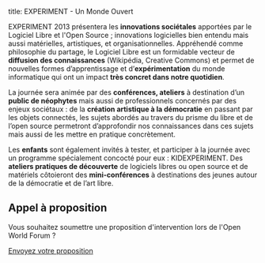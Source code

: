 title: EXPERIMENT - Un Monde Ouvert

EXPERIMENT 2013 présentera les <b>innovations sociétales</b> apportées par le Logiciel Libre et l'Open Source ; innovations logicielles bien entendu mais aussi matérielles, artistiques, et organisationnelles. Appréhendé comme philosophie du partage, le Logiciel Libre est un formidable vecteur de <b>diffusion des connaissances</b> (Wikipédia, Creative Commons) et permet de nouvelles formes d’apprentissage et d’<b>expérimentation</b> du monde informatique qui ont un impact **très concret dans notre quotidien**.

La journée sera animée par des **conférences, ateliers** à destination d’un **public de néophytes** mais aussi de professionnels concernés par des enjeux sociétaux : de la **création artistique à la démocratie** en passant par les objets connectés, les sujets abordés au travers du prisme du libre et de l’open source permetront d’approfondir nos connaissances dans ces sujets mais aussi de les mettre en pratique concrètement.

Les **enfants** sont également invités à tester, et participer à la journée avec un programme spécialement concocté pour eux : KIDEXPERIMENT. Des **ateliers pratiques de découverte** de logiciels libres ou open source et de matériels côtoieront des **mini-conférences** à destinations des jeunes autour de la démocratie et de l’art libre.

## Appel à proposition

Vous souhaitez soumettre une proposition d'intervention lors de l'Open World Forum ?

<a class="btn" href="/fr/news/cfp/#envoi-proposition">Envoyez votre proposition</a>